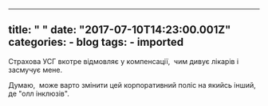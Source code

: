 
---
title: " "
date: "2017-07-10T14:23:00.001Z"
categories:
    - blog
tags:
    - imported
---

Страхова УСГ вкотре відмовляє у компенсації,  чим дивує лікарів і засмучує мене.   

Думаю,  може варто змінити цей корпоративний поліс на якийсь інший,  де "олл інклюзів". 



